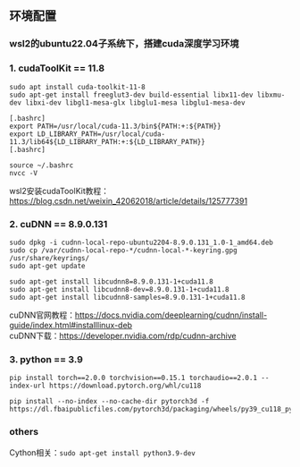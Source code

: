 ## 环境配置 
### wsl2的ubuntu22.04子系统下，搭建cuda深度学习环境

### 1. cudaToolKit == 11.8

```
sudo apt install cuda-toolkit-11-8  
sudo apt-get install freeglut3-dev build-essential libx11-dev libxmu-dev libxi-dev libgl1-mesa-glx libglu1-mesa libglu1-mesa-dev

[.bashrc]
export PATH=/usr/local/cuda-11.3/bin${PATH:+:${PATH}}
export LD_LIBRARY_PATH=/usr/local/cuda-11.3/lib64${LD_LIBRARY_PATH:+:${LD_LIBRARY_PATH}}
[.bashrc]

source ~/.bashrc
nvcc -V
```
wsl2安装cudaToolKit教程：https://blog.csdn.net/weixin_42062018/article/details/125777391


### 2. cuDNN == 8.9.0.131


```
sudo dpkg -i cudnn-local-repo-ubuntu2204-8.9.0.131_1.0-1_amd64.deb
sudo cp /var/cudnn-local-repo-*/cudnn-local-*-keyring.gpg /usr/share/keyrings/
sudo apt-get update

sudo apt-get install libcudnn8=8.9.0.131-1+cuda11.8
sudo apt-get install libcudnn8-dev=8.9.0.131-1+cuda11.8
sudo apt-get install libcudnn8-samples=8.9.0.131-1+cuda11.8
```
cuDNN官网教程：https://docs.nvidia.com/deeplearning/cudnn/install-guide/index.html#installlinux-deb   
cuDNN下载：https://developer.nvidia.com/rdp/cudnn-archive

### 3. python == 3.9

```
pip install torch==2.0.0 torchvision==0.15.1 torchaudio==2.0.1 --index-url https://download.pytorch.org/whl/cu118

pip install --no-index --no-cache-dir pytorch3d -f https://dl.fbaipublicfiles.com/pytorch3d/packaging/wheels/py39_cu118_pyt200/download.html
```


### others
Cython相关：`sudo apt-get install python3.9-dev`








